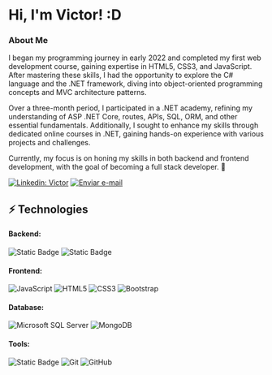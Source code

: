 # Hi, I'm Victor! :D

### About Me

I began my programming journey in early 2022 and completed my first web development course, gaining expertise in HTML5, CSS3, and JavaScript. After mastering these skills, I had the opportunity to explore the C# language and the .NET framework, diving into object-oriented programming concepts and MVC architecture patterns.

Over a three-month period, I participated in a .NET academy, refining my understanding of ASP .NET Core, routes, APIs, SQL, ORM, and other essential fundamentals. Additionally, I sought to enhance my skills through dedicated online courses in .NET, gaining hands-on experience with various projects and challenges.

Currently, my focus is on honing my skills in both backend and frontend development, with the goal of becoming a full stack developer. 🎯


  [![Linkedin: Victor](https://img.shields.io/badge/-Linkedin-blue?style=flat-square&logo=Linkedin&logoColor=white&link=https://www.linkedin.com/in/loiane/)](https://www.linkedin.com/in/victor-hugo-chaves-460)
<a href="mailto:victor.chaves460@gmail.com?subject=Assunto%20do%20Email&body=Corpo%20do%20Email">
    <img src="https://img.shields.io/badge/victor.chaves%40gmail.com-%23FFFF?style=flat-square&logo=gmail" alt="Enviar e-mail">
</a>



  
## ⚡ Technologies

#### Backend:
![Static Badge](https://img.shields.io/badge/.NET-%23512BD4)
![Static Badge](https://img.shields.io/badge/C%23-%23512BD4?style=flat&logo=csharp)

#### Frontend: 
![JavaScript](https://img.shields.io/badge/-JavaScript-black?style=flat-square&logo=javascript)
![HTML5](https://img.shields.io/badge/-HTML5-E34F26?style=flat-square&logo=html5&logoColor=white)
![CSS3](https://img.shields.io/badge/-CSS3-1572B6?style=flat-square&logo=css3)
![Bootstrap](https://img.shields.io/badge/-Bootstrap-563D7C?style=flat-square&logo=bootstrap)

#### Database: 
![Microsoft SQL Server](https://img.shields.io/badge/-SQL%20Server-CC2927?style=flat-square&logo=microsoft-sql-server&logoColor=white)
![MongoDB](https://img.shields.io/badge/-MongoDB-black?style=flat-square&logo=mongodb)

#### Tools: 
![Static Badge](https://img.shields.io/badge/Azure%20DevOps-%230078D7?style=flat&logo=azuredevops)
![Git](https://img.shields.io/badge/-Git-black?style=flat-square&logo=git)
![GitHub](https://img.shields.io/badge/-GitHub-181717?style=flat-square&logo=github)
